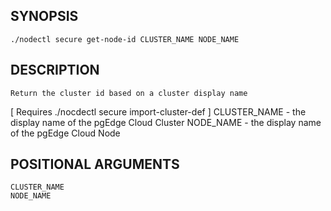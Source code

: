 ## SYNOPSIS
    ./nodectl secure get-node-id CLUSTER_NAME NODE_NAME
 
## DESCRIPTION
    Return the cluster id based on a cluster display name
[ Requires ./nocdectl secure import-cluster-def ]
  CLUSTER_NAME - the display name of the pgEdge Cloud Cluster
  NODE_NAME - the display name of the pgEdge Cloud Node
 
## POSITIONAL ARGUMENTS
    CLUSTER_NAME
    NODE_NAME
